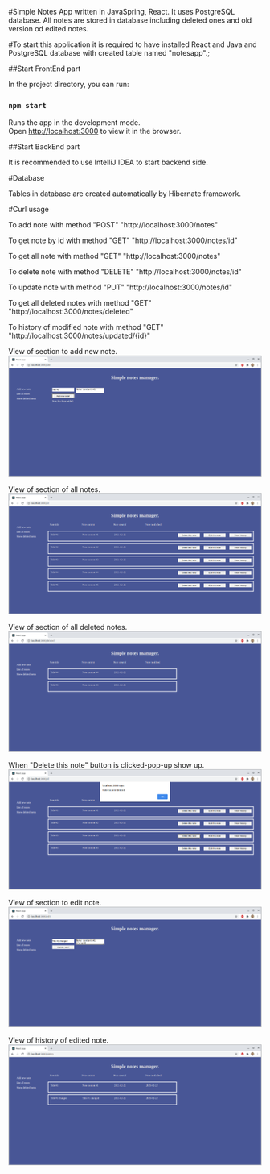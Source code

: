 #Simple  Notes App written in JavaSpring, React. It uses PostgreSQL database. All notes are stored in database including deleted ones and old version od edited notes.

#To start this application it is required to have installed React and Java and PostgreSQL database with created table named "notesapp".;

##Start FrontEnd part

In the project directory, you can run:
### `npm start`

Runs the app in the development mode.\
Open [http://localhost:3000](http://localhost:3000) to view it in the browser.


##Start BackEnd part

It is recommended to use IntelliJ IDEA to start backend side.


#Database

Tables in database are created automatically by Hibernate framework.

#Curl usage

To add note with method "POST"
"http://localhost:3000/notes" 

To get note by id with method "GET"
"http://localhost:3000/notes/id"

To get all note with method "GET"
"http://localhost:3000/notes" 

To delete note with method "DELETE"
"http://localhost:3000/notes/id"

To update note with method "PUT"
"http://localhost:3000/notes/id"

To get all deleted notes with method "GET"
"http://localhost:3000/notes/deleted"

To history of modified note with method "GET"
"http://localhost:3000/notes/updated/{id}"

View of section to add new note.
![New note](https://github.com/rpajdak/notesApp/blob/dev/src/main/assets/addnote.png)

View of section of all notes.
![All notes](https://github.com/rpajdak/notesApp/blob/dev/src/main/assets/allNotes.png)

View of section of all deleted notes.
![All notes](https://github.com/rpajdak/notesApp/blob/dev/src/main/assets/allDeleted.png)

When "Delete this note" button is clicked-pop-up show up.
![All notes](https://github.com/rpajdak/notesApp/blob/dev/src/main/assets/deletedNote.png)

View of section to edit note.
![All notes](https://github.com/rpajdak/notesApp/blob/dev/src/main/assets/editNote.png)

View of history of edited note.
![All notes](https://github.com/rpajdak/notesApp/blob/dev/src/main/assets/historyOfUpdated.png)


 
